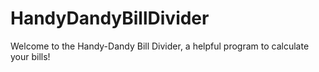 # HandyDandyBillDivider

Welcome to the Handy-Dandy Bill Divider, a helpful program to calculate your bills! 
